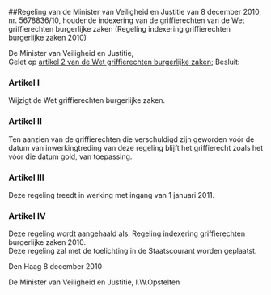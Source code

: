 <meta http-equiv='Content-Type' content='text/html; charset=utf-8' />

##Regeling van de Minister van Veiligheid en Justitie van 8 december 2010, nr. 5678836/10, houdende indexering van de griffierechten van de Wet griffierechten burgerlijke zaken (Regeling indexering griffierechten burgerlijke zaken 2010)

De Minister van Veiligheid en Justitie,  
Gelet op [artikel 2 van de Wet griffierechten burgerlijke zaken](../../../../../../../../wet/wet/griffierechten/burgerlijke/zaken/BWBR0028899/README.md);
Besluit:    

### Artikel  I  

Wijzigt de Wet griffierechten burgerlijke zaken.   

### Artikel  II  

Ten aanzien van de griffierechten die verschuldigd zijn geworden vóór de datum van inwerkingtreding van deze regeling blijft het griffierecht zoals het vóór die datum gold, van toepassing.  

### Artikel  III  

Deze regeling treedt in werking met ingang van 1 januari 2011.  

### Artikel  IV  

Deze regeling wordt aangehaald als: Regeling indexering griffierechten burgerlijke zaken 2010.  
Deze regeling zal met de toelichting in de Staatscourant worden geplaatst.   

Den Haag 
8 december 2010   

De 
Minister van Veiligheid en Justitie,
I.W.Opstelten   
